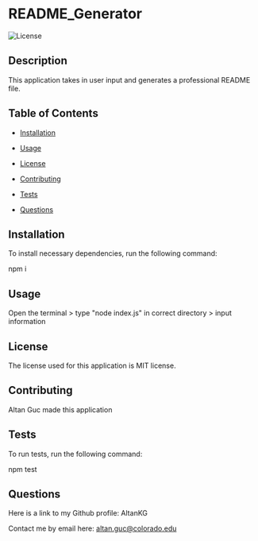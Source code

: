 # README_Generator

![License](https://img.shields.io/badge/license-MIT-blue.svg)

## Description

This application takes in user input and generates a professional README file.

## Table of Contents

- [Installation](#installation)

- [Usage](#usage)

- [License](#license)

- [Contributing](#contributing)

- [Tests](#tests)

- [Questions](#questions)

## Installation

To install necessary dependencies, run the following command:

npm i

## Usage

Open the terminal > type "node index.js" in correct directory > input information

## License

The license used for this application is MIT license.

## Contributing

Altan Guc made this application

## Tests

To run tests, run the following command:

npm test

## Questions

Here is a link to my Github profile: AltanKG

Contact me by email here: altan.guc@colorado.edu

